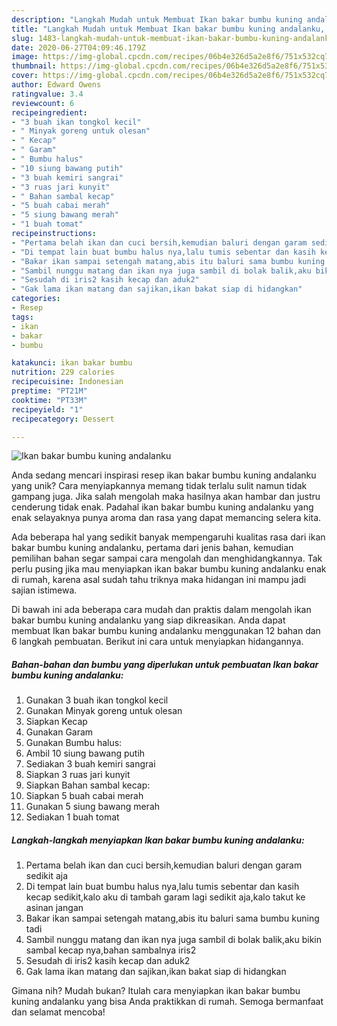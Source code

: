 ```yaml
---
description: "Langkah Mudah untuk Membuat Ikan bakar bumbu kuning andalanku, Menggugah Selera"
title: "Langkah Mudah untuk Membuat Ikan bakar bumbu kuning andalanku, Menggugah Selera"
slug: 1483-langkah-mudah-untuk-membuat-ikan-bakar-bumbu-kuning-andalanku-menggugah-selera
date: 2020-06-27T04:09:46.179Z
image: https://img-global.cpcdn.com/recipes/06b4e326d5a2e8f6/751x532cq70/ikan-bakar-bumbu-kuning-andalanku-foto-resep-utama.jpg
thumbnail: https://img-global.cpcdn.com/recipes/06b4e326d5a2e8f6/751x532cq70/ikan-bakar-bumbu-kuning-andalanku-foto-resep-utama.jpg
cover: https://img-global.cpcdn.com/recipes/06b4e326d5a2e8f6/751x532cq70/ikan-bakar-bumbu-kuning-andalanku-foto-resep-utama.jpg
author: Edward Owens
ratingvalue: 3.4
reviewcount: 6
recipeingredient:
- "3 buah ikan tongkol kecil"
- " Minyak goreng untuk olesan"
- " Kecap"
- " Garam"
- " Bumbu halus"
- "10 siung bawang putih"
- "3 buah kemiri sangrai"
- "3 ruas jari kunyit"
- " Bahan sambal kecap"
- "5 buah cabai merah"
- "5 siung bawang merah"
- "1 buah tomat"
recipeinstructions:
- "Pertama belah ikan dan cuci bersih,kemudian baluri dengan garam sedikit aja"
- "Di tempat lain buat bumbu halus nya,lalu tumis sebentar dan kasih kecap sedikit,kalo aku di tambah garam lagi sedikit aja,kalo takut ke asinan jangan"
- "Bakar ikan sampai setengah matang,abis itu baluri sama bumbu kuning tadi"
- "Sambil nunggu matang dan ikan nya juga sambil di bolak balik,aku bikin sambal kecap nya,bahan sambalnya iris2"
- "Sesudah di iris2 kasih kecap dan aduk2"
- "Gak lama ikan matang dan sajikan,ikan bakat siap di hidangkan"
categories:
- Resep
tags:
- ikan
- bakar
- bumbu

katakunci: ikan bakar bumbu 
nutrition: 229 calories
recipecuisine: Indonesian
preptime: "PT21M"
cooktime: "PT33M"
recipeyield: "1"
recipecategory: Dessert

---
```



![Ikan bakar bumbu kuning andalanku](https://img-global.cpcdn.com/recipes/06b4e326d5a2e8f6/751x532cq70/ikan-bakar-bumbu-kuning-andalanku-foto-resep-utama.jpg)

Anda sedang mencari inspirasi resep ikan bakar bumbu kuning andalanku yang unik? Cara menyiapkannya memang tidak terlalu sulit namun tidak gampang juga. Jika salah mengolah maka hasilnya akan hambar dan justru cenderung tidak enak. Padahal ikan bakar bumbu kuning andalanku yang enak selayaknya punya aroma dan rasa yang dapat memancing selera kita.



Ada beberapa hal yang sedikit banyak mempengaruhi kualitas rasa dari ikan bakar bumbu kuning andalanku, pertama dari jenis bahan, kemudian pemilihan bahan segar sampai cara mengolah dan menghidangkannya. Tak perlu pusing jika mau menyiapkan ikan bakar bumbu kuning andalanku enak di rumah, karena asal sudah tahu triknya maka hidangan ini mampu jadi sajian istimewa.


Di bawah ini ada beberapa cara mudah dan praktis dalam mengolah ikan bakar bumbu kuning andalanku yang siap dikreasikan. Anda dapat membuat Ikan bakar bumbu kuning andalanku menggunakan 12 bahan dan 6 langkah pembuatan. Berikut ini cara untuk menyiapkan hidangannya.

<!--inarticleads1-->

##### Bahan-bahan dan bumbu yang diperlukan untuk pembuatan Ikan bakar bumbu kuning andalanku:

1. Gunakan 3 buah ikan tongkol kecil
1. Gunakan  Minyak goreng untuk olesan
1. Siapkan  Kecap
1. Gunakan  Garam
1. Gunakan  Bumbu halus:
1. Ambil 10 siung bawang putih
1. Sediakan 3 buah kemiri sangrai
1. Siapkan 3 ruas jari kunyit
1. Siapkan  Bahan sambal kecap:
1. Siapkan 5 buah cabai merah
1. Gunakan 5 siung bawang merah
1. Sediakan 1 buah tomat




<!--inarticleads2-->

##### Langkah-langkah menyiapkan Ikan bakar bumbu kuning andalanku:

1. Pertama belah ikan dan cuci bersih,kemudian baluri dengan garam sedikit aja
1. Di tempat lain buat bumbu halus nya,lalu tumis sebentar dan kasih kecap sedikit,kalo aku di tambah garam lagi sedikit aja,kalo takut ke asinan jangan
1. Bakar ikan sampai setengah matang,abis itu baluri sama bumbu kuning tadi
1. Sambil nunggu matang dan ikan nya juga sambil di bolak balik,aku bikin sambal kecap nya,bahan sambalnya iris2
1. Sesudah di iris2 kasih kecap dan aduk2
1. Gak lama ikan matang dan sajikan,ikan bakat siap di hidangkan




Gimana nih? Mudah bukan? Itulah cara menyiapkan ikan bakar bumbu kuning andalanku yang bisa Anda praktikkan di rumah. Semoga bermanfaat dan selamat mencoba!

